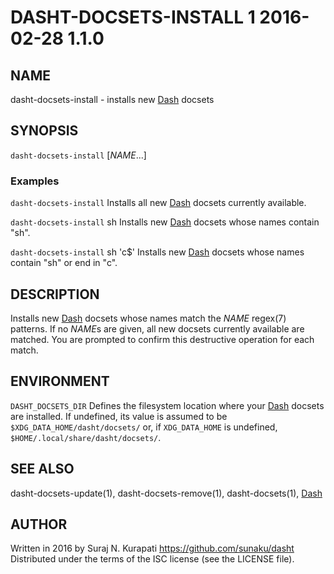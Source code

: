 # DASHT-DOCSETS-INSTALL 1       2016-02-28                            1.1.0

## NAME

dasht-docsets-install - installs new [Dash] docsets

## SYNOPSIS

`dasht-docsets-install` [*NAME*...]

### Examples

`dasht-docsets-install`
  Installs all new [Dash] docsets currently available.

`dasht-docsets-install` sh
  Installs new [Dash] docsets whose names contain "sh".

`dasht-docsets-install` sh 'c$'
  Installs new [Dash] docsets whose names contain "sh" or end in "c".

## DESCRIPTION

Installs new [Dash] docsets whose names match the *NAME* regex(7) patterns.
If no *NAME*s are given, all new docsets currently available are matched.
You are prompted to confirm this destructive operation for each match.

## ENVIRONMENT

`DASHT_DOCSETS_DIR`
  Defines the filesystem location where your [Dash] docsets are installed.
  If undefined, its value is assumed to be `$XDG_DATA_HOME/dasht/docsets/`
  or, if `XDG_DATA_HOME` is undefined, `$HOME/.local/share/dasht/docsets/`.

## SEE ALSO

dasht-docsets-update(1), dasht-docsets-remove(1), dasht-docsets(1), [Dash]

[Dash]: https://kapeli.com/dash

## AUTHOR

Written in 2016 by Suraj N. Kurapati <https://github.com/sunaku/dasht>
Distributed under the terms of the ISC license (see the LICENSE file).